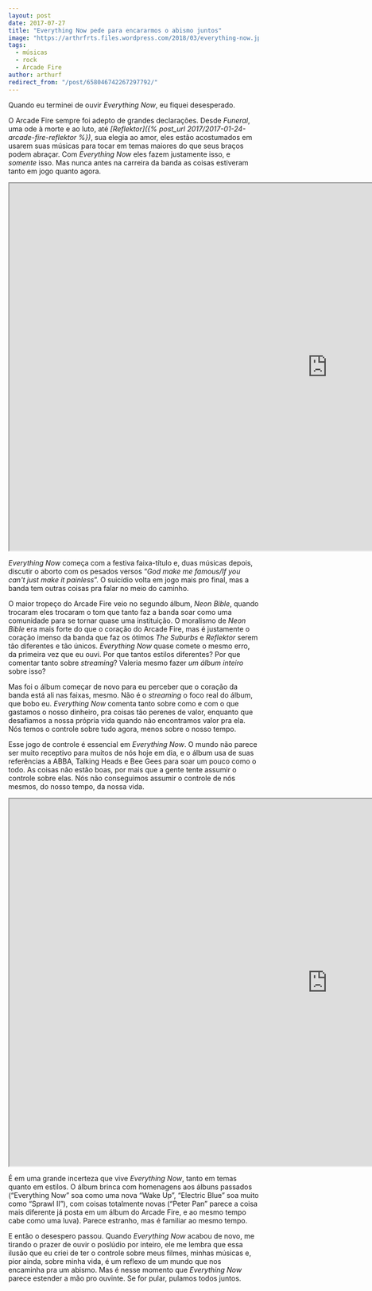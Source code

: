 ```yaml
---
layout: post
date: 2017-07-27
title: "Everything Now pede para encararmos o abismo juntos"
image: "https://arthrfrts.files.wordpress.com/2018/03/everything-now.jpg"
tags:
  - músicas
  - rock
  - Arcade Fire
author: arthurf
redirect_from: "/post/658046742267297792/"
---
```


Quando eu terminei de ouvir _Everything Now_, eu fiquei desesperado.

O Arcade Fire sempre foi adepto de grandes declarações. Desde _Funeral_, uma ode à morte e ao luto, até _[Reflektor]({% post_url 2017/2017-01-24-arcade-fire-reflektor %})_, sua elegia ao amor, eles estão acostumados em usarem suas músicas para tocar em temas maiores do que seus braços podem abraçar. Com _Everything Now_ eles fazem justamente isso, e _somente_ isso. Mas nunca antes na carreira da banda as coisas estiveram tanto em jogo quanto agora.

<iframe width="1280" height="739" src="https://www.youtube-nocookie.com/embed/zC30BYR3CUk"  allow="autoplay; encrypted-media" allowfullscreen></iframe>

_Everything Now_ começa com a festiva faixa-título e, duas músicas depois,
discutir o aborto com os pesados versos “_God make me famous/If you can't just make it painless_”. O suicídio volta em jogo mais pro final, mas a banda tem outras coisas pra falar no meio do caminho.

O maior tropeço do Arcade Fire veio no segundo álbum, _Neon Bible_, quando trocaram eles trocaram o tom que tanto faz a banda soar como uma comunidade para se tornar quase uma instituição. O moralismo de _Neon Bible_ era mais forte do que o coração do Arcade Fire, mas é justamente o coração imenso da banda que faz os ótimos _The Suburbs_ e _Reflektor_ serem tão diferentes e tão únicos. _Everything Now_ quase comete o mesmo erro, da primeira vez que eu ouvi. Por que tantos estilos diferentes? Por que comentar tanto sobre _streaming_? Valeria mesmo fazer _um álbum inteiro_ sobre isso?

Mas foi o álbum começar de novo para eu perceber que o coração da banda está ali nas faixas, mesmo. Não é o _streaming_ o foco real do álbum, que bobo eu. _Everything Now_ comenta tanto sobre como e com o que gastamos o nosso dinheiro, pra coisas tão perenes de valor, enquanto que desafiamos a nossa própria vida quando não encontramos valor pra ela. Nós temos o controle sobre tudo agora, menos sobre o nosso tempo.

Esse jogo de controle é essencial em _Everything Now_. O mundo não parece ser muito receptivo para muitos de nós hoje em dia, e o álbum usa de suas referências a ABBA, Talking Heads e Bee Gees para soar um pouco como o todo. As coisas não estão boas, por mais que a gente tente assumir o controle sobre elas. Nós não conseguimos assumir o controle de nós mesmos, do nosso tempo, da nossa vida.

<iframe width="1280" height="739" src="https://www.youtube-nocookie.com/embed/UymXRxJPOQo"  allow="autoplay; encrypted-media" allowfullscreen></iframe>

É em uma grande incerteza que vive _Everything Now_, tanto em temas quanto em estilos. O álbum brinca com homenagens aos álbuns passados (“Everything Now” soa como uma nova “Wake Up”, “Electric Blue” soa muito como “Sprawl II”), com coisas totalmente novas (“Peter Pan” parece a coisa mais diferente já posta em um álbum do Arcade Fire, e ao mesmo tempo cabe como uma luva). Parece estranho, mas é familiar ao mesmo tempo.

E então o desespero passou. Quando _Everything Now_ acabou de novo, me tirando o prazer de ouvir o poslúdio por inteiro, ele me lembra que essa ilusão que eu criei de ter o controle sobre meus filmes, minhas músicas e, pior ainda, sobre minha vida, é um reflexo de um mundo que nos encaminha pra um abismo. Mas é nesse momento que _Everything Now_ parece estender a mão pro ouvinte. Se for pular, pulamos todos juntos.
